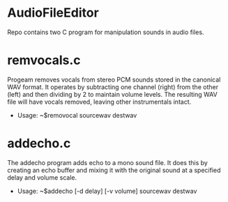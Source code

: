# AudioFileEditor
Repo contains two C program for manipulation sounds in audio files.
# remvocals.c
Progeam removes vocals from stereo PCM sounds stored in the canonical WAV format. It operates by subtracting one channel (right) from the other (left) and then dividing by 2 to maintain volume levels. The resulting WAV file will have vocals removed, leaving other instrumentals intact.
- Usage: ~$removocal sourcewav destwav
# addecho.c
The addecho program adds echo to a mono sound file. It does this by creating an echo buffer and mixing it with the original sound at a specified delay and volume scale. 
- Usage: ~$addecho [-d delay] [-v volume] sourcewav destwav

